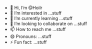 - 👋 Hi, I’m @Hoilr
- 👀 I’m interested in ...stuff
- 🌱 I’m currently learning ...stuff
- 💞️ I’m looking to collaborate on ...stuff
- 📫 How to reach me ...stuff
- 😄 Pronouns: ...stuff
- ⚡ Fun fact: ...stuff

<!---
Hoilr/Hoilr is a ✨ special ✨ repository because its `README.md` (this file) appears on your GitHub profile.
You can click the Preview link to take a look at your changes.
--->
